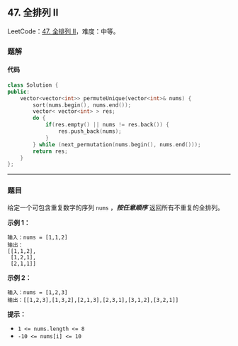## 47. 全排列 II

LeetCode：[47. 全排列 II](https://leetcode.cn/problems/permutations-ii/)，难度：中等。

### 题解

#### 代码

```c++
class Solution {
public:
    vector<vector<int>> permuteUnique(vector<int>& nums) {
        sort(nums.begin(), nums.end());
        vector< vector<int> > res;
        do {
            if(res.empty() || nums != res.back()) {
                res.push_back(nums);
            }
        } while (next_permutation(nums.begin(), nums.end()));
        return res;
    }
};
```



---



### 题目

给定一个可包含重复数字的序列 `nums` ，***按任意顺序*** 返回所有不重复的全排列。

 

**示例 1：**

```
输入：nums = [1,1,2]
输出：
[[1,1,2],
 [1,2,1],
 [2,1,1]]
```

**示例 2：**

```
输入：nums = [1,2,3]
输出：[[1,2,3],[1,3,2],[2,1,3],[2,3,1],[3,1,2],[3,2,1]]
```

 

**提示：**

- `1 <= nums.length <= 8`
- `-10 <= nums[i] <= 10`


